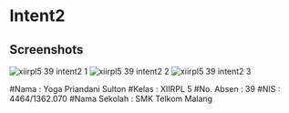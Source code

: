 # Intent2
## Screenshots
![xiirpl5 39 intent2 1](https://cloud.githubusercontent.com/assets/14922097/19998753/312ff654-a2a1-11e6-89e2-74e64ad32970.PNG)
![xiirpl5 39 intent2 2](https://cloud.githubusercontent.com/assets/14922097/19998752/312ad890-a2a1-11e6-8cde-af6c911bc6c9.PNG)
![xiirpl5 39 intent2 3](https://cloud.githubusercontent.com/assets/14922097/19998751/3127b6ec-a2a1-11e6-8a94-e4436eb4d201.PNG)

#Nama      : Yoga Priandani Sulton
#Kelas     : XIIRPL 5
#No. Absen : 39
#NIS       : 4464/1362.070
#Nama Sekolah : SMK Telkom Malang
